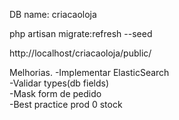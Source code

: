 DB name: criacaoloja

php artisan migrate:refresh --seed

http://localhost/criacaoloja/public/


Melhorias.
-Implementar ElasticSearch  
-Validar types(db fields)  
-Mask form de pedido  
-Best practice prod 0 stock  
